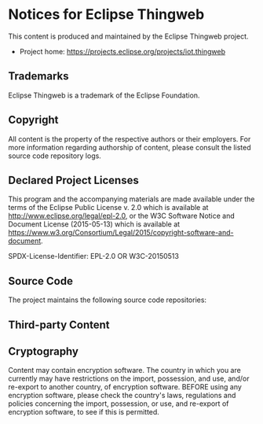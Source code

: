 # Notices for Eclipse Thingweb

This content is produced and maintained by the Eclipse Thingweb project.

-   Project home: https://projects.eclipse.org/projects/iot.thingweb

## Trademarks

Eclipse Thingweb is a trademark of the Eclipse Foundation.

## Copyright

All content is the property of the respective authors or their employers. For
more information regarding authorship of content, please consult the listed
source code repository logs.

## Declared Project Licenses

This program and the accompanying materials are made available under the terms
of the Eclipse Public License v. 2.0 which is available at
http://www.eclipse.org/legal/epl-2.0, or the W3C Software Notice and Document
License (2015-05-13) which is available at
https://www.w3.org/Consortium/Legal/2015/copyright-software-and-document.

SPDX-License-Identifier: EPL-2.0 OR W3C-20150513

## Source Code

The project maintains the following source code repositories:

## Third-party Content

## Cryptography

Content may contain encryption software. The country in which you are currently
may have restrictions on the import, possession, and use, and/or re-export to
another country, of encryption software. BEFORE using any encryption software,
please check the country's laws, regulations and policies concerning the import,
possession, or use, and re-export of encryption software, to see if this is
permitted.
